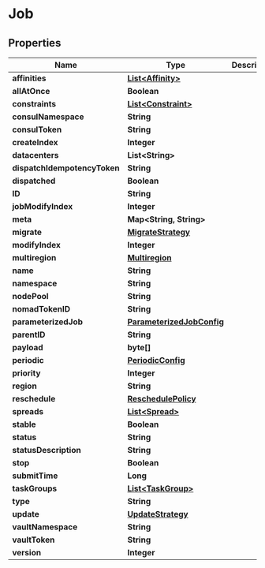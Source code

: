 

# Job


## Properties

Name | Type | Description | Notes
------------ | ------------- | ------------- | -------------
**affinities** | [**List&lt;Affinity&gt;**](Affinity.md) |  |  [optional]
**allAtOnce** | **Boolean** |  |  [optional]
**constraints** | [**List&lt;Constraint&gt;**](Constraint.md) |  |  [optional]
**consulNamespace** | **String** |  |  [optional]
**consulToken** | **String** |  |  [optional]
**createIndex** | **Integer** |  |  [optional]
**datacenters** | **List&lt;String&gt;** |  |  [optional]
**dispatchIdempotencyToken** | **String** |  |  [optional]
**dispatched** | **Boolean** |  |  [optional]
**ID** | **String** |  |  [optional]
**jobModifyIndex** | **Integer** |  |  [optional]
**meta** | **Map&lt;String, String&gt;** |  |  [optional]
**migrate** | [**MigrateStrategy**](MigrateStrategy.md) |  |  [optional]
**modifyIndex** | **Integer** |  |  [optional]
**multiregion** | [**Multiregion**](Multiregion.md) |  |  [optional]
**name** | **String** |  |  [optional]
**namespace** | **String** |  |  [optional]
**nodePool** | **String** |  |  [optional]
**nomadTokenID** | **String** |  |  [optional]
**parameterizedJob** | [**ParameterizedJobConfig**](ParameterizedJobConfig.md) |  |  [optional]
**parentID** | **String** |  |  [optional]
**payload** | **byte[]** |  |  [optional]
**periodic** | [**PeriodicConfig**](PeriodicConfig.md) |  |  [optional]
**priority** | **Integer** |  |  [optional]
**region** | **String** |  |  [optional]
**reschedule** | [**ReschedulePolicy**](ReschedulePolicy.md) |  |  [optional]
**spreads** | [**List&lt;Spread&gt;**](Spread.md) |  |  [optional]
**stable** | **Boolean** |  |  [optional]
**status** | **String** |  |  [optional]
**statusDescription** | **String** |  |  [optional]
**stop** | **Boolean** |  |  [optional]
**submitTime** | **Long** |  |  [optional]
**taskGroups** | [**List&lt;TaskGroup&gt;**](TaskGroup.md) |  |  [optional]
**type** | **String** |  |  [optional]
**update** | [**UpdateStrategy**](UpdateStrategy.md) |  |  [optional]
**vaultNamespace** | **String** |  |  [optional]
**vaultToken** | **String** |  |  [optional]
**version** | **Integer** |  |  [optional]




